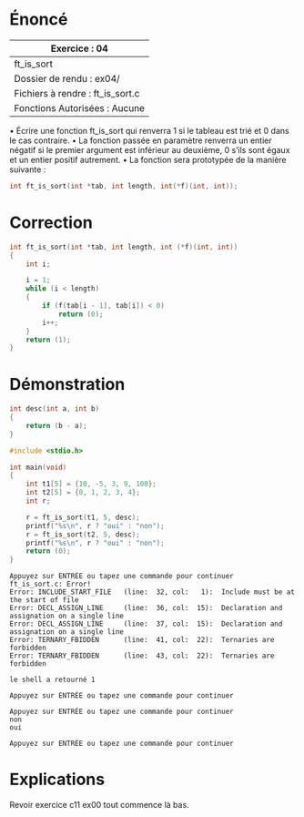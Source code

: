 # Énoncé

| Exercice : 04                    |
| -------------------------------- |
| ft_is_sort                       |
| Dossier de rendu : ex04/         |
| Fichiers à rendre : ft_is_sort.c |
| Fonctions Autorisées : Aucune    |
• Écrire une fonction ft_is_sort qui renverra 1 si le tableau est trié et 0 dans le
cas contraire.
• La fonction passée en paramètre renverra un entier négatif si le premier argument
est inférieur au deuxième, 0 s’ils sont égaux et un entier positif autrement.
• La fonction sera prototypée de la manière suivante :
```C
int ft_is_sort(int *tab, int length, int(*f)(int, int));
```
# Correction

```C
int	ft_is_sort(int *tab, int length, int (*f)(int, int))
{
	int	i;

	i = 1;
	while (i < length)
	{
		if (f(tab[i - 1], tab[i]) < 0)
			return (0);
		i++;
	}
	return (1);
}
```
# Démonstration

```C
int	desc(int a, int b)
{
	return (b - a);
}

#include <stdio.h>

int	main(void)
{
	int	t1[5] = {10, -5, 3, 9, 100};
	int	t2[5] = {0, 1, 2, 3, 4};
	int	r;

	r = ft_is_sort(t1, 5, desc);
	printf("%s\n", r ? "oui" : "non");
	r = ft_is_sort(t2, 5, desc);
	printf("%s\n", r ? "oui" : "non");
	return (0);
}
```

```
Appuyez sur ENTRÉE ou tapez une commande pour continuer
ft_is_sort.c: Error!
Error: INCLUDE_START_FILE   (line:  32, col:   1):	Include must be at the start of file
Error: DECL_ASSIGN_LINE     (line:  36, col:  15):	Declaration and assignation on a single line
Error: DECL_ASSIGN_LINE     (line:  37, col:  15):	Declaration and assignation on a single line
Error: TERNARY_FBIDDEN      (line:  41, col:  22):	Ternaries are forbidden
Error: TERNARY_FBIDDEN      (line:  43, col:  22):	Ternaries are forbidden

le shell a retourné 1

Appuyez sur ENTRÉE ou tapez une commande pour continuer

Appuyez sur ENTRÉE ou tapez une commande pour continuer
non
oui

Appuyez sur ENTRÉE ou tapez une commande pour continuer
```
# Explications

Revoir exercice c11 ex00 tout commence là bas.